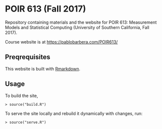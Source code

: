 # POIR 613 (Fall 2017)

Repository containing materials and the website for POIR 613: Measurement Models and Statistical Computing (University of Southern California, Fall 2017).

Course website is at https://pablobarbera.com/POIR613/

## Preqrequisites

This website is built with [Rmarkdown](http://rmarkdown.rstudio.com/rmarkdown_websites.html#overview).

## Usage

To build the site,
```rconsole
> source("build.R")
```

To serve the site locally and rebuild it dynamically with changes, run:
```rconsole
> source("serve.R")
```
